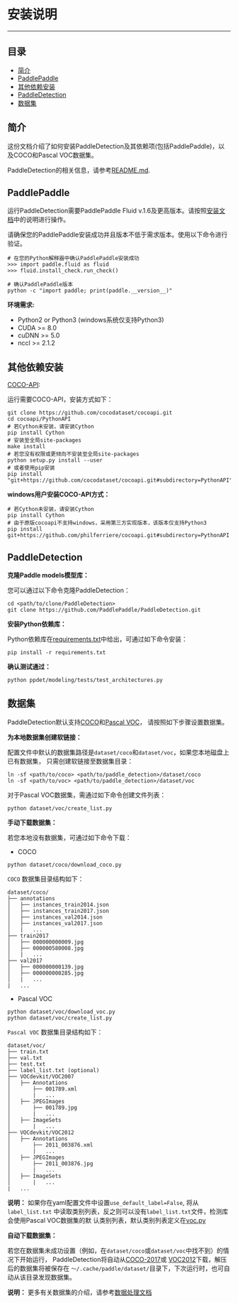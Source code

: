# 安装说明

---
## 目录

- [简介](#简介)
- [PaddlePaddle](#paddlepaddle)
- [其他依赖安装](#其他依赖安装)
- [PaddleDetection](#PaddleDetection)
- [数据集](#数据集)


## 简介

这份文档介绍了如何安装PaddleDetection及其依赖项(包括PaddlePaddle)，以及COCO和Pascal VOC数据集。

PaddleDetection的相关信息，请参考[README.md](https://github.com/PaddlePaddle/PaddleDetection/blob/master/).


## PaddlePaddle


运行PaddleDetection需要PaddlePaddle Fluid v.1.6及更高版本。请按照[安装文档](http://www.paddlepaddle.org.cn/)中的说明进行操作。

请确保您的PaddlePaddle安装成功并且版本不低于需求版本。使用以下命令进行验证。

```
# 在您的Python解释器中确认PaddlePaddle安装成功
>>> import paddle.fluid as fluid
>>> fluid.install_check.run_check()

# 确认PaddlePaddle版本
python -c "import paddle; print(paddle.__version__)"
```

**环境需求:**

- Python2 or Python3 (windows系统仅支持Python3)
- CUDA >= 8.0
- cuDNN >= 5.0
- nccl >= 2.1.2


## 其他依赖安装

[COCO-API](https://github.com/cocodataset/cocoapi):

运行需要COCO-API，安装方式如下：

    git clone https://github.com/cocodataset/cocoapi.git
    cd cocoapi/PythonAPI
    # 若Cython未安装，请安装Cython
    pip install Cython
    # 安装至全局site-packages
    make install
    # 若您没有权限或更倾向不安装至全局site-packages
    python setup.py install --user
    # 或者使用pip安装
    pip install "git+https://github.com/cocodataset/cocoapi.git#subdirectory=PythonAPI"

**windows用户安装COCO-API方式：**

    # 若Cython未安装，请安装Cython
    pip install Cython
    # 由于原版cocoapi不支持windows，采用第三方实现版本，该版本仅支持Python3
    pip install git+https://github.com/philferriere/cocoapi.git#subdirectory=PythonAPI

## PaddleDetection

**克隆Paddle models模型库：**

您可以通过以下命令克隆PaddleDetection：

```
cd <path/to/clone/PaddleDetection>
git clone https://github.com/PaddlePaddle/PaddleDetection.git
```

**安装Python依赖库：**

Python依赖库在[requirements.txt](https://github.com/PaddlePaddle/PaddleDetection/blob/master/requirements.txt)中给出，可通过如下命令安装：

```
pip install -r requirements.txt
```

**确认测试通过：**

```
python ppdet/modeling/tests/test_architectures.py
```

## 数据集


PaddleDetection默认支持[COCO](http://cocodataset.org)和[Pascal VOC](http://host.robots.ox.ac.uk/pascal/VOC/)，
请按照如下步骤设置数据集。

**为本地数据集创建软链接：**


配置文件中默认的数据集路径是`dataset/coco`和`dataset/voc`，如果您本地磁盘上已有数据集，
只需创建软链接至数据集目录：

```
ln -sf <path/to/coco> <path/to/paddle_detection>/dataset/coco
ln -sf <path/to/voc> <path/to/paddle_detection>/dataset/voc
```

对于Pascal VOC数据集，需通过如下命令创建文件列表：

```
python dataset/voc/create_list.py
```

**手动下载数据集：**

若您本地没有数据集，可通过如下命令下载：

- COCO

```
python dataset/coco/download_coco.py
```

`COCO` 数据集目录结构如下：

  ```
  dataset/coco/
  ├── annotations
  │   ├── instances_train2014.json
  │   ├── instances_train2017.json
  │   ├── instances_val2014.json
  │   ├── instances_val2017.json
  │   |   ...
  ├── train2017
  │   ├── 000000000009.jpg
  │   ├── 000000580008.jpg
  │   |   ...
  ├── val2017
  │   ├── 000000000139.jpg
  │   ├── 000000000285.jpg
  │   |   ...
  |   ...
  ```

- Pascal VOC

```
python dataset/voc/download_voc.py
python dataset/voc/create_list.py
```

`Pascal VOC` 数据集目录结构如下：

  ```
  dataset/voc/
  ├── train.txt
  ├── val.txt
  ├── test.txt
  ├── label_list.txt (optional)
  ├── VOCdevkit/VOC2007
  │   ├── Annotations
  │       ├── 001789.xml
  │       |   ...
  │   ├── JPEGImages
  │       ├── 001789.jpg
  │       |   ...
  │   ├── ImageSets
  │       |   ...
  ├── VOCdevkit/VOC2012
  │   ├── Annotations
  │       ├── 2011_003876.xml
  │       |   ...
  │   ├── JPEGImages
  │       ├── 2011_003876.jpg
  │       |   ...
  │   ├── ImageSets
  │       |   ...
  |   ...
  ```

**说明：** 如果你在yaml配置文件中设置`use_default_label=False`, 将从`label_list.txt`
中读取类别列表，反之则可以没有`label_list.txt`文件，检测库会使用Pascal VOC数据集的默
认类别列表，默认类别列表定义在[voc.py](https://github.com/PaddlePaddle/PaddleDetection/blob/master/ppdet/data/source/voc.py)

**自动下载数据集：**

若您在数据集未成功设置（例如，在`dataset/coco`或`dataset/voc`中找不到）的情况下开始运行，
PaddleDetection将自动从[COCO-2017](http://images.cocodataset.org)或
[VOC2012](http://host.robots.ox.ac.uk/pascal/VOC)下载，解压后的数据集将被保存在
`〜/.cache/paddle/dataset/`目录下，下次运行时，也可自动从该目录发现数据集。


**说明：** 更多有关数据集的介绍，请参考[数据处理文档](../advanced_tutorials/READER.md)
